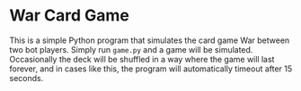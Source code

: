 # War Card Game

This is a simple Python program that simulates the card game War between two bot players. Simply run ```game.py``` and a game will be simulated. Occasionally the deck will be shuffled in a way where the game will last forever, and in cases like this, the program will automatically timeout after 15 seconds.

